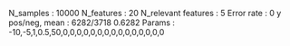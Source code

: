 N_samples                     : 10000
N_features                    : 20
N_relevant features           : 5
Error rate                    : 0
y pos/neg, mean               : 6282/3718 0.6282
Params                        : -10,-5,1,0.5,50,0,0,0,0,0,0,0,0,0,0,0,0,0,0,0
